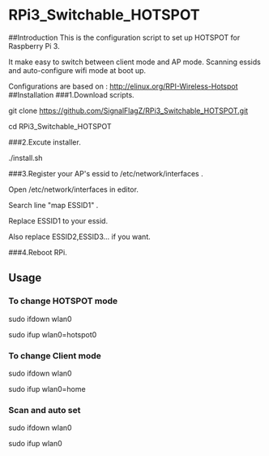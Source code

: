 # RPi3_Switchable_HOTSPOT

##Introduction
This is the configuration script to set up HOTSPOT for Raspberry Pi 3.

It make easy to switch between client mode and AP mode. Scanning essids and auto-configure wifi mode at boot up.

Configurations are based on : http://elinux.org/RPI-Wireless-Hotspot
##Installation
###1.Download scripts.

git clone https://github.com/SignalFlagZ/RPi3_Switchable_HOTSPOT.git

cd RPi3_Switchable_HOTSPOT

###2.Excute installer.

./install.sh

###3.Register your AP's essid to /etc/network/interfaces .

Open /etc/network/interfaces in editor.

Search line "map ESSID1" .

Replace ESSID1 to your essid.

Also replace ESSID2,ESSID3... if you want.

###4.Reboot RPi.

## Usage
### To change HOTSPOT mode
sudo ifdown wlan0

sudo ifup wlan0=hotspot0
### To change Client mode
sudo ifdown wlan0

sudo ifup wlan0=home
### Scan and auto set
sudo ifdown wlan0

sudo ifup wlan0
